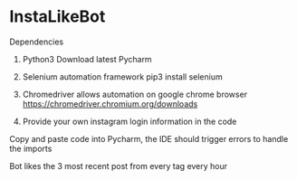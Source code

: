 # InstaLikeBot

Dependencies
1. Python3
Download latest Pycharm

2. Selenium automation framework
pip3 install selenium

3. Chromedriver allows automation on google chrome browser
https://chromedriver.chromium.org/downloads

4. Provide your own instagram login information in the code


Copy and paste code into Pycharm, the IDE should trigger errors to handle the imports

Bot likes the 3 most recent post from every tag every hour 

